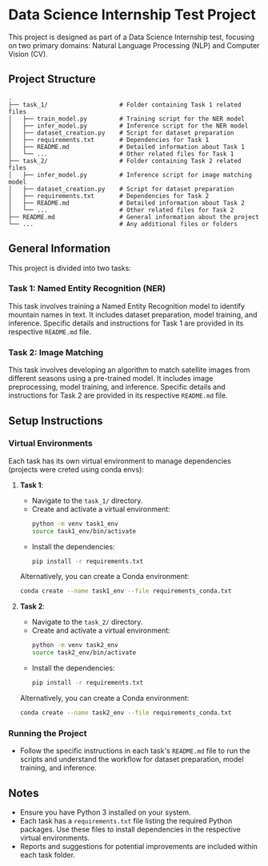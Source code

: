 # Data Science Internship Test Project

This project is designed as part of a Data Science Internship test, focusing on two primary domains: Natural Language Processing (NLP) and Computer Vision (CV).

## Project Structure

```
.
├── task_1/                    # Folder containing Task 1 related files
│   ├── train_model.py         # Training script for the NER model
│   ├── infer_model.py         # Inference script for the NER model
│   ├── dataset_creation.py    # Script for dataset preparation
│   ├── requirements.txt       # Dependencies for Task 1
│   ├── README.md              # Detailed information about Task 1
│   └── ...                    # Other related files for Task 1
├── task_2/                    # Folder containing Task 2 related files
│   ├── infer_model.py         # Inference script for image matching model
│   ├── dataset_creation.py    # Script for dataset preparation
│   ├── requirements.txt       # Dependencies for Task 2
│   ├── README.md              # Detailed information about Task 2
│   └── ...                    # Other related files for Task 2
├── README.md                  # General information about the project
└── ...                        # Any additional files or folders
```

## General Information

This project is divided into two tasks:

### Task 1: Named Entity Recognition (NER)
This task involves training a Named Entity Recognition model to identify mountain names in text. It includes dataset preparation, model training, and inference. Specific details and instructions for Task 1 are provided in its respective `README.md` file.

### Task 2: Image Matching
This task involves developing an algorithm to match satellite images from different seasons using a pre-trained model. It includes image preprocessing, model training, and inference. Specific details and instructions for Task 2 are provided in its respective `README.md` file.

## Setup Instructions

### Virtual Environments
Each task has its own virtual environment to manage dependencies (projects were creted using conda envs):

1. **Task 1**:
   - Navigate to the `task_1/` directory.
   - Create and activate a virtual environment:
     ```bash
     python -m venv task1_env
     source task1_env/bin/activate
     ```
   - Install the dependencies:
     ```bash
     pip install -r requirements.txt
     ```
    Alternatively, you can create a Conda environment:
    ```bash
    conda create --name task1_env --file requirements_conda.txt
    ```

2. **Task 2**:
   - Navigate to the `task_2/` directory.
   - Create and activate a virtual environment:
     ```bash
     python -m venv task2_env
     source task2_env/bin/activate
     ```
   - Install the dependencies:
     ```bash
     pip install -r requirements.txt
     ```
    Alternatively, you can create a Conda environment:
    ```bash
    conda create --name task2_env --file requirements_conda.txt
    ```

### Running the Project
- Follow the specific instructions in each task's `README.md` file to run the scripts and understand the workflow for dataset preparation, model training, and inference.

## Notes
- Ensure you have Python 3 installed on your system.
- Each task has a `requirements.txt` file listing the required Python packages. Use these files to install dependencies in the respective virtual environments.
- Reports and suggestions for potential improvements are included within each task folder.


